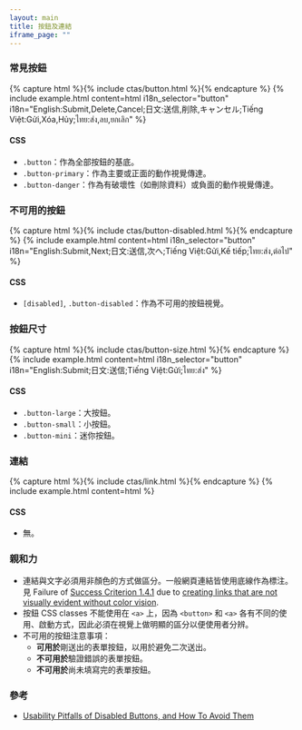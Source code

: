 ```yaml
---
layout: main
title: 按鈕及連結
iframe_page: ""
---
```


### 常見按鈕

{% capture html %}{% include ctas/button.html %}{% endcapture %}
{% 
  include example.html 
  content=html 
  i18n_selector="button" 
  i18n="English:Submit,Delete,Cancel;日文:送信,削除,キャンセル;Tiếng Việt:Gửi,Xóa,Hủy;ไทย:ส่ง,ลบ,ยกเลิก"
%}

#### CSS

- `.button`：作為全部按鈕的基底。
- `.button-primary`：作為主要或正面的動作視覺傳達。
- `.button-danger`：作為有破壞性（如刪除資料）或負面的動作視覺傳達。

### 不可用的按鈕

{% capture html %}{% include ctas/button-disabled.html %}{% endcapture %}
{% 
  include example.html 
  content=html 
  i18n_selector="button" 
  i18n="English:Submit,Next;日文:送信,次へ;Tiếng Việt:Gửi,Kế tiếp;ไทย:ส่ง,ต่อไป"
%}

#### CSS

- `[disabled]`, `.button-disabled`：作為不可用的按鈕視覺。

### 按鈕尺寸

{% capture html %}{% include ctas/button-size.html %}{% endcapture %}
{% 
  include example.html 
  content=html 
  i18n_selector="button"
  i18n="English:Submit;日文:送信;Tiếng Việt:Gửi;ไทย:ส่ง"
%}

#### CSS

- `.button-large`：大按鈕。
- `.button-small`：小按鈕。
- `.button-mini`：迷你按鈕。

### 連結

{% capture html %}{% include ctas/link.html %}{% endcapture %}
{% include example.html content=html %}

#### CSS

- 無。

### 親和力

- 連結與文字必須用非顏色的方式做區分。一般網頁連結皆使用底線作為標注。見 Failure of [Success Criterion 1.4.1](https://w3c.github.io/wcag/understanding/use-of-color.html) due to [creating links that are not visually evident without color vision](https://www.w3.org/WAI/WCAG22/Techniques/failures/F73).
- 按鈕 CSS classes 不能使用在 `<a>` 上，因為 `<button>` 和 `<a>` 各有不同的使用、啟動方式，因此必須在視覺上做明顯的區分以便使用者分辨。
- 不可用的按鈕注意事項：
  - **可用於**剛送出的表單按鈕，以用於避免二次送出。
  - **不可用於**驗證錯誤的表單按鈕。
  - **不可用於**尚未填寫完的表單按鈕。

### 參考

- [Usability Pitfalls of Disabled Buttons, and How To Avoid Them](https://www.smashingmagazine.com/2021/08/frustrating-design-patterns-disabled-buttons/)
